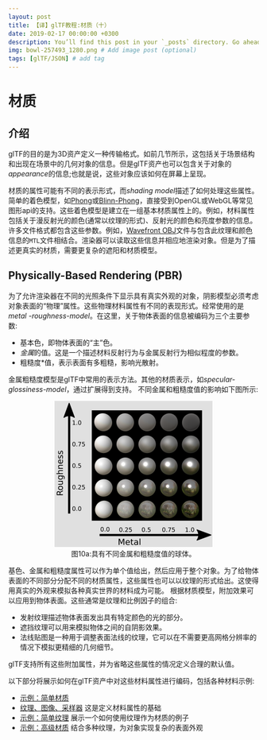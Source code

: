 ```yaml
---
layout: post
title: 【译】glTF教程:材质（十）
date: 2019-02-17 00:00:00 +0300
description: You’ll find this post in your `_posts` directory. Go ahead and edit it and re-build the site to see your changes. # Add post description (optional)
img: bowl-257493_1280.png # Add image post (optional)
tags: [glTF/JSON] # add tag
---
```


# 材质

## 介绍

glTF的目的是为3D资产定义一种传输格式。如前几节所示，这包括关于场景结构和出现在场景中的几何对象的信息。但是glTF资产也可以包含关于对象的*appearance*的信息;也就是说，这些对象应该如何在屏幕上呈现。

材质的属性可能有不同的表示形式，而*shading model*描述了如何处理这些属性。简单的着色模型，如[Phong](https://en.wikipedia.org/wiki/Phong_reflection_model)或[Blinn-Phong](https://en.wikipedia.org/wiki/Blinn%E2%80%93Phong_shading_model)，直接受到OpenGL或WebGL等常见图形api的支持。这些着色模型是建立在一组基本材质属性上的。例如，材料属性包括关于漫反射光的颜色(通常以纹理的形式)、反射光的颜色和亮度参数的信息。许多文件格式都包含这些参数。例如，[Wavefront OBJ](https://en.wikipedia.org/wiki/Wavefront_.obj_file)文件与包含此纹理和颜色信息的`MTL`文件相结合。渲染器可以读取这些信息并相应地渲染对象。但是为了描述更真实的材质，需要更复杂的遮阳和材质模型。

## Physically-Based Rendering (PBR)

为了允许渲染器在不同的光照条件下显示具有真实外观的对象，阴影模型必须考虑对象表面的“物理”属性。这些物理材料属性有不同的表现形式。经常使用的是*metal -roughness-model*。在这里，关于物体表面的信息被编码为三个主要参数:

- 基本色，即物体表面的“主”色。
- *金属*的值。这是一个描述材料反射行为与金属反射行为相似程度的参数。
- 粗糙度*值，表示表面有多粗糙，影响光散射。

金属粗糙度模型是glTF中常用的表示方法。其他的材质表示，如*specular-glossiness-model*，通过扩展得到支持。
不同金属和粗糙度值的影响如下图所示:

<p align="center">
<img src="/images/metallicRoughnessSpheres.png" /><br>
<a name="metallicRoughnessSpheres-png"></a>图10a:具有不同金属和粗糙度值的球体。
</p>

基色、金属和粗糙度属性可以作为单个值给出，然后应用于整个对象。为了给物体表面的不同部分分配不同的材质属性，这些属性也可以以纹理的形式给出。这使得用真实的外观来模拟各种真实世界的材料成为可能。
根据材质模型，附加效果可以应用到物体表面。这些通常是纹理和比例因子的组合:

- 发射纹理描述物体表面发出具有特定颜色的光的部分。
- 遮挡纹理可以用来模拟物体之间的自阴影效果。
- 法线贴图是一种用于调整表面法线的纹理，它可以在不需要更高网格分辨率的情况下模拟更精细的几何细节。

glTF支持所有这些附加属性，并为省略这些属性的情况定义合理的默认值。

以下部分将展示如何在glTF资产中对这些材料属性进行编码，包括各种材料示例:

- [示例：简单材质](../glTF教程-简单材质-011/)
- [纹理、图像、采样器](../glTF教程-纹理-图像-采样器-012/) 这是定义材料属性的基础
- [示例：简单纹理](../glTF教程-简单纹理-013/) 展示一个如何使用纹理作为材质的例子
- [示例：高级材质](../glTF教程-高级材质-014/) 结合多种纹理，为对象实现复杂的表面外观


